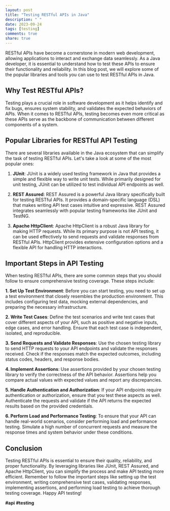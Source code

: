 ```yaml
---
layout: post
title: "Testing RESTful APIs in Java"
description: " "
date: 2023-09-24
tags: [testing]
comments: true
share: true
---
```


RESTful APIs have become a cornerstone in modern web development, allowing applications to interact and exchange data seamlessly. As a Java developer, it is essential to understand how to test these APIs to ensure their functionality and reliability. In this blog post, we will explore some of the popular libraries and tools you can use to test RESTful APIs in Java.

## Why Test RESTful APIs?
Testing plays a crucial role in software development as it helps identify and fix bugs, ensures system stability, and validates the expected behaviors of APIs. When it comes to RESTful APIs, testing becomes even more critical as these APIs serve as the backbone of communication between different components of a system.

## Popular Libraries for RESTful API Testing
There are several libraries available in the Java ecosystem that can simplify the task of testing RESTful APIs. Let's take a look at some of the most popular ones:

1. **JUnit**: JUnit is a widely used testing framework in Java that provides a simple and flexible way to write unit tests. While primarily designed for unit testing, JUnit can be utilized to test individual API endpoints as well.

2. **REST Assured**: REST Assured is a powerful Java library specifically built for testing RESTful APIs. It provides a domain-specific language (DSL) that makes writing API test cases intuitive and expressive. REST Assured integrates seamlessly with popular testing frameworks like JUnit and TestNG.

3. **Apache HttpClient**: Apache HttpClient is a robust Java library for making HTTP requests. While its primary purpose is not API testing, it can be used effectively to send requests and validate responses from RESTful APIs. HttpClient provides extensive configuration options and a flexible API for handling HTTP interactions.

## Important Steps in API Testing
When testing RESTful APIs, there are some common steps that you should follow to ensure comprehensive testing coverage. These steps include:

**1. Set Up Test Environment**: Before you can start testing, you need to set up a test environment that closely resembles the production environment. This includes configuring test data, mocking external dependencies, and preparing the necessary infrastructure.

**2. Write Test Cases**: Define the test scenarios and write test cases that cover different aspects of your API, such as positive and negative inputs, edge cases, and error handling. Ensure that each test case is independent, isolated, and reproducible.

**3. Send Requests and Validate Responses**: Use the chosen testing library to send HTTP requests to your API endpoints and validate the responses received. Check if the responses match the expected outcomes, including status codes, headers, and response bodies.

**4. Implement Assertions**: Use assertions provided by your chosen testing library to verify the correctness of the API behavior. Assertions help you compare actual values with expected values and report any discrepancies.

**5. Handle Authentication and Authorization**: If your API endpoints require authentication or authorization, ensure that you test these aspects as well. Authenticate the requests and validate if the API returns the expected results based on the provided credentials.

**6. Perform Load and Performance Testing**: To ensure that your API can handle real-world scenarios, consider performing load and performance testing. Simulate a high number of concurrent requests and measure the response times and system behavior under these conditions.

## Conclusion
Testing RESTful APIs is essential to ensure their quality, reliability, and proper functionality. By leveraging libraries like JUnit, REST Assured, and Apache HttpClient, you can simplify the process and make API testing more efficient. Remember to follow the important steps like setting up the test environment, writing comprehensive test cases, validating responses, implementing assertions, and performing load testing to achieve thorough testing coverage. Happy API testing!

**#api** **#testing**